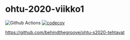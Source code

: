 # ohtu-2020-viikko1

![Github Actions](https://github.com/behindthegroove/ohtu-2020-viikko1/workflows/Java%20CI%20with%20Gradle/badge.svg)
[![codecov](https://codecov.io/gh/behindthegroove/ohtu-2020-viikko1/branch/main/graph/badge.svg?token=N5EB3RSKAF)](undefined)

https://github.com/behindthegroove/ohtu-s2020-tehtavat
